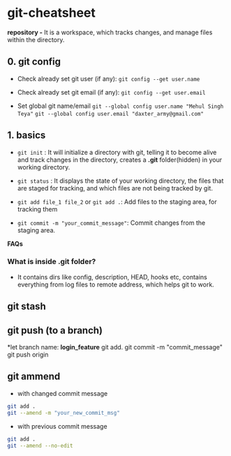 # git-cheatsheet
**repository -** It is a workspace, which tracks changes, and manage files within the directory.

## 0. git config
* Check already set git user (if any):
```git config --get user.name```

* Check already set git email (if any):
```git config --get user.email```

* Set global git name/email
```git --global config user.name "Mehul Singh Teya"```
```git --global config user.email "daxter_army@gmail.com"```

## 1. basics
* ```git init``` : It will initialize a directory with git, telling it to become alive and track changes in the directory, creates a **.git** folder(hidden) in your working directory.

* ```git status``` : It displays the state of your working directory, the files that are staged for tracking, and which files are not being tracked by git.

* ```git add file_1 file_2``` or ```git add .```: Add files to the staging area, for tracking them
* ```git commit -m "your_commit_message"```: Commit changes from the staging area.

**FAQs**
### What is inside **.git** folder?
* It contains dirs like config, description, HEAD, hooks etc, contains everything from log files to remote address, which helps git to work.

























<!-- OLD -->
## git stash

## git push (to a branch)
*let branch name: **login_feature** 
git add.
git commit -m "commit_message"
git push origin

## git ammend
* with changed commit message
```sh
git add .
git --amend -m "your_new_commit_msg"
```

* with previous commit message
```sh
git add .
git --amend --no-edit
```

